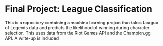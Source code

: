 # Final Project: League Classification
This is a repository containing a machine learning project that takes League of Legends data and predicts the likelihood of winning during character selection. This uses data from the Riot Games API and the Champion.gg API. A write-up is included
